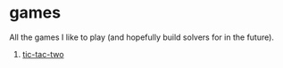 # games
All the games I like to play (and hopefully build solvers for in the future).

1. [tic-tac-two](https://wadoodabdul.github.io/games/tic_tac_two/)

